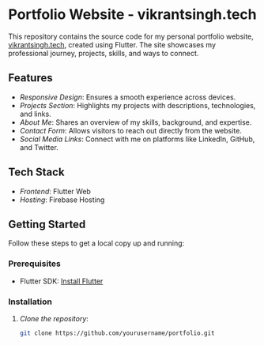 # Portfolio Website - vikrantsingh.tech

This repository contains the source code for my personal portfolio website, [vikrantsingh.tech](https://vikrantsingh.tech), created using Flutter. The site showcases my professional journey, projects, skills, and ways to connect.

## Features
- *Responsive Design*: Ensures a smooth experience across devices.
- *Projects Section*: Highlights my projects with descriptions, technologies, and links.
- *About Me*: Shares an overview of my skills, background, and expertise.
- *Contact Form*: Allows visitors to reach out directly from the website.
- *Social Media Links*: Connect with me on platforms like LinkedIn, GitHub, and Twitter.

## Tech Stack
- *Frontend*: Flutter Web
- *Hosting*: Firebase Hosting

## Getting Started

Follow these steps to get a local copy up and running:

### Prerequisites
- Flutter SDK: [Install Flutter](https://flutter.dev/docs/get-started/install)

### Installation

1. *Clone the repository*:
   ```bash
   git clone https://github.com/yourusername/portfolio.git
